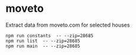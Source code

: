 # moveto
Extract data from moveto.com for selected houses

    npm run constants  -- --zip=28685
    npm run list  -- --zip=28685
    npm run main  -- --zip=28685
